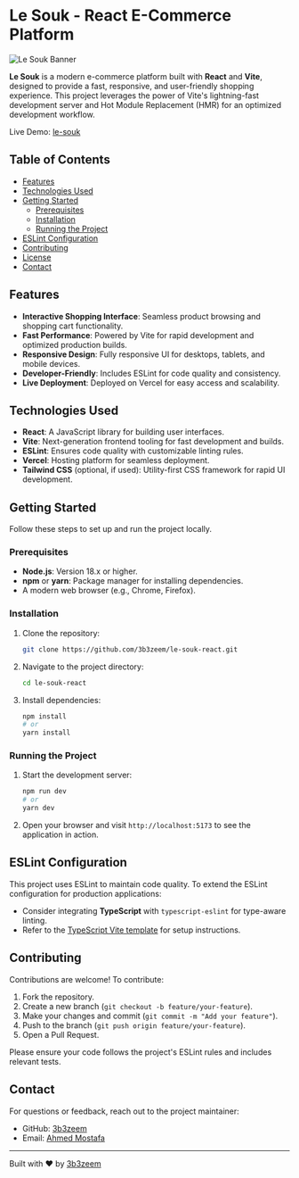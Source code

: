 # Le Souk - React E-Commerce Platform

![Le Souk Banner](https://github.com/3b3zeem/le-souk-react/issues/1#issue-3265691428)

**Le Souk** is a modern e-commerce platform built with **React** and **Vite**, designed to provide a fast, responsive, and user-friendly shopping experience. This project leverages the power of Vite's lightning-fast development server and Hot Module Replacement (HMR) for an optimized development workflow.

Live Demo: [le-souk](https://le-souk.vercel.app/)

## Table of Contents
- [Features](#features)
- [Technologies Used](#technologies-used)
- [Getting Started](#getting-started)
  - [Prerequisites](#prerequisites)
  - [Installation](#installation)
  - [Running the Project](#running-the-project)
- [ESLint Configuration](#eslint-configuration)
- [Contributing](#contributing)
- [License](#license)
- [Contact](#contact)

## Features
- **Interactive Shopping Interface**: Seamless product browsing and shopping cart functionality.
- **Fast Performance**: Powered by Vite for rapid development and optimized production builds.
- **Responsive Design**: Fully responsive UI for desktops, tablets, and mobile devices.
- **Developer-Friendly**: Includes ESLint for code quality and consistency.
- **Live Deployment**: Deployed on Vercel for easy access and scalability.

## Technologies Used
- **React**: A JavaScript library for building user interfaces.
- **Vite**: Next-generation frontend tooling for fast development and builds.
- **ESLint**: Ensures code quality with customizable linting rules.
- **Vercel**: Hosting platform for seamless deployment.
- **Tailwind CSS** (optional, if used): Utility-first CSS framework for rapid UI development.

## Getting Started

Follow these steps to set up and run the project locally.

### Prerequisites
- **Node.js**: Version 18.x or higher.
- **npm** or **yarn**: Package manager for installing dependencies.
- A modern web browser (e.g., Chrome, Firefox).

### Installation
1. Clone the repository:
   ```bash
   git clone https://github.com/3b3zeem/le-souk-react.git
   ```
2. Navigate to the project directory:
   ```bash
   cd le-souk-react
   ```
3. Install dependencies:
   ```bash
   npm install
   # or
   yarn install
   ```

### Running the Project
1. Start the development server:
   ```bash
   npm run dev
   # or
   yarn dev
   ```
2. Open your browser and visit `http://localhost:5173` to see the application in action.

## ESLint Configuration
This project uses ESLint to maintain code quality. To extend the ESLint configuration for production applications:
- Consider integrating **TypeScript** with `typescript-eslint` for type-aware linting.
- Refer to the [TypeScript Vite template](https://github.com/vitejs/vite/tree/main/packages/create-vite/template-react-ts) for setup instructions.

## Contributing
Contributions are welcome! To contribute:
1. Fork the repository.
2. Create a new branch (`git checkout -b feature/your-feature`).
3. Make your changes and commit (`git commit -m "Add your feature"`).
4. Push to the branch (`git push origin feature/your-feature`).
5. Open a Pull Request.

Please ensure your code follows the project's ESLint rules and includes relevant tests.

## Contact
For questions or feedback, reach out to the project maintainer:
- GitHub: [3b3zeem](https://github.com/3b3zeem)
- Email: [Ahmed Mostafa](ahmedmostafaabdel3azem@gmail.com)

---

Built with ❤️ by [3b3zeem](https://github.com/3b3zeem)